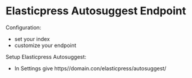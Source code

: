 # Elasticpress Autosuggest Endpoint

Configuration:
- set your index
- customize your endpoint

Setup Elasticpress Autosuggest:
- In Settings give https//domain.con/elasticpress/autosuggest/

